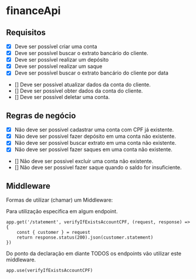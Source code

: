 # financeApi


## Requisitos 

- [X] Deve ser possível criar uma conta
- [X] Deve ser possível buscar o extrato bancário do cliente.
- [X] Deve ser possível realizar um depósito
- [X] Deve ser possível realizar um saque
- [X] Deve ser possível buscar o extrato bancário do cliente por data
- [] Deve ser possível atualizar dados da conta do cliente.
- [] Deve ser possível obter dados da conta do cliente.
- [] Deve ser possível deletar uma conta.

## Regras de negócio 
- [X] Não deve ser possivel cadastrar uma conta com CPF já existente.
- [X] Não deve ser possivel fazer depósito em uma conta não existente.
- [X] Não deve ser possivel buscar extrato em uma conta não existente.
- [X] Não deve ser possivel fazer saques em uma conta não existente.
- [] Não deve ser possivel excluir uma conta não existente.
- [] Não deve ser possivel fazer saque quando o saldo for insuficiente. 



## Middleware

Formas de utilizar (chamar) um Middleware: 


Para utilização especifica em algum endpoint. 
```
app.get('/statement', verifyIfExistsAccountCPF, (request, response) => {
    const { customer } = request
    return response.status(200).json(customer.statement)
})
```

Do ponto da declaração em diante TODOS os endpoints vão utilizar este middleware. 
```
app.use(verifyIfExistsAccountCPF)
```